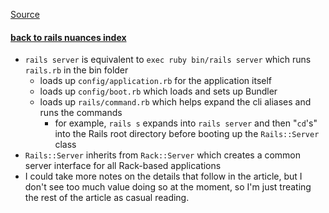 [Source](http://guides.rubyonrails.org/initialization.html)

#### [back to rails nuances index](rails-nuances.md)

* `rails server` is equivalent to `exec ruby bin/rails server` which runs `rails.rb` in the bin folder
  * loads up `config/application.rb` for the application itself
  * loads up `config/boot.rb` which loads and sets up Bundler
  * loads up `rails/command.rb` which helps expand the cli aliases and runs the commands
    * for example, `rails s` expands into `rails server` and then "`cd`'s" into the Rails root directory before booting up the `Rails::Server` class
* `Rails::Server` inherits from `Rack::Server` which creates a common server interface for all Rack-based applications
* I could take more notes on the details that follow in the article, but I don't see too much value doing so at the moment, so I'm just treating the rest of the article as casual reading.
